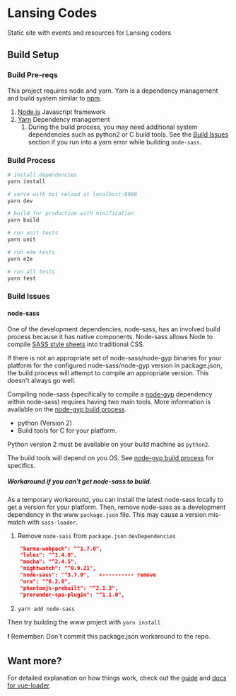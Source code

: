 # Lansing Codes

Static site with events and resources for Lansing coders

## Build Setup

### Build Pre-reqs

This project requires node and yarn. Yarn is a dependency management and build system similar to [npm](https://www.npmjs.com/).  

1. [Node.js](https://nodejs.org/en/) Javascript framework
1. [Yarn](https://yarnpkg.com/lang/en/docs/install/) Dependency management
   1. During the build process, you may need additional system dependencies such as python2 or C build tools. See the [Build Issues](https://github.com/lansingcodes/www#build-issues) section if you run into a yarn error while building `node-sass`. 


### Build Process

``` bash
# install dependencies
yarn install

# serve with hot reload at localhost:8080
yarn dev

# build for production with minification
yarn build

# run unit tests
yarn unit

# run e2e tests
yarn e2e

# run all tests
yarn test
```

### Build Issues

#### node-sass
One of the development dependencies, node-sass, has an involved build process because it has native components. Node-sass allows Node to compile [SASS style sheets](https://sass-lang.com) into traditional CSS.

If there is not an appropriate set of node-sass/node-gyp binaries for your platform for the configured node-sass/node-gyp version in package.json, the build process will attempt to compile an appropriate version. This doesn't always go well.  

Compiling node-sass (specifically to compile a [node-gyp](https://github.com/nodejs/node-gyp) dependency within node-sass) requires having two main tools. More information is available on the [node-gyp build process](https://github.com/nodejs/node-gyp). 
* python (Version 2)
* Build tools for C for your platform. 

Python version 2 must be available on your build machine as `python2`.

The build tools will depend on you OS. See [node-gyp build process](https://github.com/nodejs/node-gyp) for specifics.

##### Workaround if you can't get node-sass to build.
As a temporary workaround, you can install the latest node-sass locally to get a version for your platform. Then, remove node-sass as a development dependency in the www `package.json` file. This may cause a version mis-match with `sass-loader`. 

1. Remove `node-sass` from `package.json` `devDependencies`
```JSON
    "karma-webpack": "^1.7.0",
    "lolex": "^1.4.0",
    "mocha": "^2.4.5",
    "nightwatch": "^0.9.21",
    "node-sass": "^3.7.0",   <---------- remove
    "ora": "^0.2.0",
    "phantomjs-prebuilt": "^2.1.3",
    "prerender-spa-plugin": "^1.1.0",
```
2. `yarn add node-sass` 

Then try building the www project with `yarn install`

:exclamation: Remember: Don't commit this package.json workaround to the repo. 

## Want more?

For detailed explanation on how things work, check out the [guide](https://github.com/vuejs-templates/webpack#vue-webpack-boilerplate) and [docs for vue-loader](http://vuejs.github.io/vue-loader).
